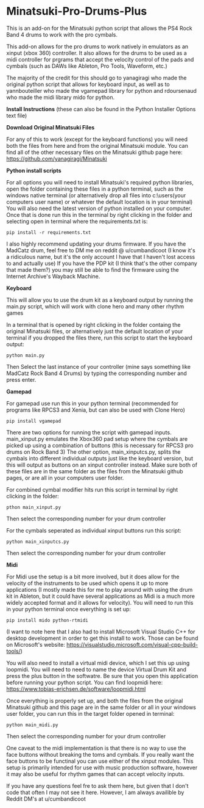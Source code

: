 # Minatsuki-Pro-Drums-Plus
This is an add-on for the Minatsuki python script that allows the PS4 Rock Band 4 drums to work with the pro cymbals. 

This add-on allows for the pro drums to work natively in emulators as an xinput (xbox 360) controller. It also allows for the drums to be used as a midi controller for prgrams that accept the velocity control of the pads and cymbals (such as DAWs like Ableton, Pro Tools, Waveform, etc.)

The majority of the credit for this should go to yanagiragi who made the original python script that allows for keyboard input, as well as to yannbouteiller who made the vgamepad library for python and rdoursenaud who made the midi library mido for python.

**Install Instructions** (these can also be found in the Python Installer Options text file)


**Download Original Minatsuki Files**

For any of this to work (except for the keyboard functions) you will need both the files from here and from the original Minatsuki module. You can find all of the other necessary files on the Minatsuki github page here: https://github.com/yanagiragi/Minatsuki


**Python install scripts**

For all options you will need to install Minatsuki's required python libraries, open the folder containing these files in a python terminal, such as the windows native terminal (or alternatively drop all files into c:\users\(your computers user name) or whatever the default location is in your terminal) You will also need the latest version of python installed on your computer. Once that is done run this in the terminal by right clicking in the folder and selecting open in terminal where the requirements.txt is:

`pip install -r requirements.txt`

I also highly recommend updating your drums firmware. If you have the MadCatz drum, feel free to DM me on reddit @ u/cumbandicoot (I know it's a ridiculous name, but it's the only account I have that I haven't lost access to and actually use) If you have the PDP kit (I think that's the other company that made them?) you may still be able to find the firmware using the Internet Archive's Wayback Machine.


**Keyboard**

This will allow you to use the drum kit as a keyboard output by running the main.py script, which will work with clone hero and many other rhythm games

In a terminal that is opened by right clicking in the folder containg the original Minatsuki files, or alternatively just the default location of your terminal if you dropped the files there, run this script to start the keyboard output:

`python main.py`

Then Select the last instance of your controller (mine says something like MadCatz Rock Band 4 Drums) by typing the corresponding number and press enter.


**Gamepad**

For gamepad use run this in your python terminal (recommended for programs like RPCS3 and Xenia, but can also be used with Clone Hero)

`pip install vgamepad`

There are two options for running the script with gamepad inputs. main_xinput.py emulates the Xbox360 pad setup where the cymbals are picked up using a combination of buttons (this is necessary for RPCS3 pro drums on Rock Band 3) The other option, main_xinputcs.py, splits the cymbals into different individual outputs just like the keyboard version, but this will output as buttons on an xinput controller instead. Make sure both of these files are in the same folder as the files from the Minatsuki github pages, or are all in your computers user folder. 

For combined cymbal modifier hits run this script in terminal by right clicking in the folder: 

`pthon main_xinput.py`

Then select the corresponding number for your drum controller

For the cymbals seperated as individual xinput buttons run this script: 

`python main_xinputcs.py`

Then select the corresponding number for your drum controller

**Midi**

For Midi use the setup is a bit more involved, but it does allow for the velocity of the instruments to be used which opens it up to more applications (I mostly made this for me to play around with using the drum kit in Ableton, but it could have several applications as Midi is a much more widely accepted format and it allows for velocity). You will need to run this in your python terminal once everything is set up:

`pip install mido python-rtmidi`

(I want to note here that I also had to install Microsoft Visual Studio C++ for desktop development in order to get this install to work. Those can be found on Microsoft's website: https://visualstudio.microsoft.com/visual-cpp-build-tools/)

You will also need to install a virtual midi device, which I set this up using loopmidi. You will need to need to name the device Virtual Drum Kit and press the plus button in the softwatre. Be sure that you open this application before running your python script. You can find loopmidi here:
https://www.tobias-erichsen.de/software/loopmidi.html

Once everything is properly set up, and both the files from the original Minatsuki github and this page are in the same folder or all in your windows user folder, you can run this in the target folder opened in terminal:

`python main_midi.py`

Then select the corresponding number for your drum controller

One caveat to the midi implementation is that there is no way to use the face buttons without breaking the toms and cymbals. If you really want the face buttons to be functinal you can use either of the xinput modules. This setup is primarily intended for use with music production software, however it may also be useful for rhythm games that can accept velocity inputs. 

If you have any questions feel fre to ask them here, but given that I don't code that often I may not see it here. However, I am always availible by Reddit DM's at u/cumbandicoot
